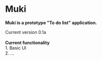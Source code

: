 # Muki
<b>Muki is a prototype "To do list" application.</b>

Current version 0.1a
<br><br>
<b>Current functionality</b>
<br>1. Basic UI 
<br>2. ...
